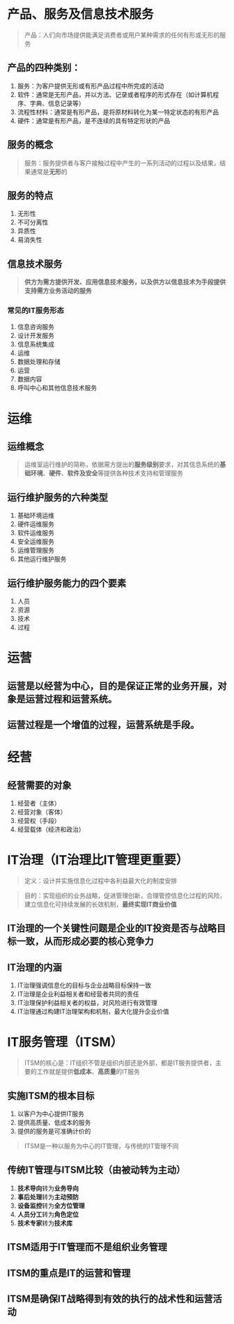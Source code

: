 # 产品、服务及信息技术服务
> 产品：人们向市场提供能满足消费者或用户某种需求的任何有形或无形的服务

## 产品的四种类别：
1. 服务：为客户提供无形或有形产品过程中所完成的活动
2. 软件：通常是无形产品，并以方法、记录或者程序的形式存在（如计算机程序、字典、信息记录等）
3. 流程性材料：通常是有形产品，是将原材料转化为某一特定状态的有形产品
4. 硬件：通常是有形产品，是不连续的具有特定形状的产品

## 服务的概念
> 服务：服务提供者与客户接触过程中产生的一系列活动的过程以及结果，结果通常是**无形**的

## 服务的特点
1. 无形性
2. 不可分离性
3. 异质性
4. 易消失性

## 信息技术服务
> **供方为需方提供开发、应用信息技术服务，以及供方以信息技术为手段提供支持需方业务活动的服务**

### 常见的IT服务形态
1. 信息咨询服务
2. 设计开发服务
3. 信息系统集成
4. 运维
5. 数据处理和存储
6. 运营
7. 数据内容
8. 呼叫中心和其他信息技术服务


# 运维
## 运维概念
> 运维室运行维护的简称，依据需方提出的**服务级别**要求，对其信息系统的**基础环境**、**硬件**、**软件及安全**等提供各种技术支持和管理服务

## 运行维护服务的六种类型
1. 基础环境运维
2. 硬件运维服务
3. 软件运维服务
4. 安全运维服务
5. 运维管理服务
6. 其他运行维护服务
## 运行维护服务能力的四个要素
1. 人员
2. 资源
3. 技术
4. 过程

# 运营
## 运营是以经营为中心，目的是保证正常的业务开展，对象是运营过程和运营系统。
## 运营过程是一个增值的过程，运营系统是手段。
# 经营
## 经营需要的对象
1. 经营者（主体）
2. 经营对象（客体）
3. 经营权（手段）
4. 经营载体（经济和政治）

# IT治理（IT治理比IT管理更重要）
> 定义：设计并实施信息化过程中各利益最大化的制度安排

> 目的：实现组织的业务战略，促进管理创新，合理管控信息化过程的风险，建立信息化可持续发展的长效机制，**最终实现IT商业价值**

## IT治理的一个关键性问题是企业的IT投资是否与战略目标一致，从而形成必要的核心竞争力

## IT治理的内涵
1. IT治理强调信息化的目标与企业战略目标保持一致
2. IT治理是企业利益相关者和经营者共同的责任
3. IT治理保护利益相关者的权益，对风险进行有效管理
4. IT治理通过构建IT治理架构和机制，最大化提升企业价值

# IT服务管理（ITSM）
> ITSM的核心是：IT组织不管是组织内部还是外部，都是IT服务提供者，主要的工作就是提供**低成本**、**高质量**的IT服务


## 实施ITSM的根本目标
1. 以客户为中心提供IT服务
2. 提供高质量、低成本的服务
3. 提供的服务是可准确计价的

> ITSM是一种以服务为中心的IT管理，与传统的IT管理不同

## 传统IT管理与ITSM比较（由被动转为主动）
1. **技术导向**转为**业务导向**
2. **事后处理**转为**主动预防**
3. **设备监控**转为**全方位管理**
4. **人员分工**转为**角色定位**
5. **技术专家**转为**技术库**

## ITSM适用于IT管理而不是组织业务管理
## ITSM的重点是IT的运营和管理
## ITSM是确保IT战略得到有效的执行的战术性和运营活动
